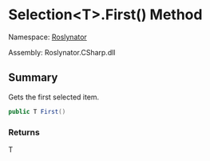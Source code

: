 # Selection\<T>\.First\(\) Method

Namespace: [Roslynator](../../README.md)

Assembly: Roslynator\.CSharp\.dll

## Summary

Gets the first selected item\.

```csharp
public T First()
```

### Returns

T

